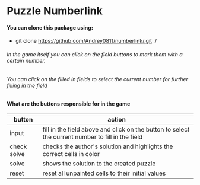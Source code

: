 # Puzzle Numberlink
#### You can clone this package using:
* git clone https://github.com/Andrey0811/numberlink/.git ./
###### In the game itself you can click on the field buttons to mark them with a certain number.
###### You can click on the filled in fields to select the current number for further filling in the field
#### What are the buttons responsible for in the game
|button|action|
|------|------|
|input| fill in the field above and click on the button to select the current number to fill in the field|
|check solve|checks the author's solution and highlights the correct cells in color|
|solve| shows the solution to the created puzzle|
|reset| reset all unpainted cells to their initial values|